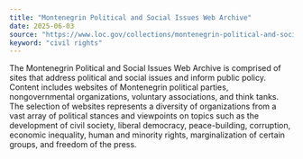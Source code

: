 ```yaml
---
title: "Montenegrin Political and Social Issues Web Archive"
date: 2025-06-03
source: "https://www.loc.gov/collections/montenegrin-political-and-social-issues-web-archive/about-this-collection/"
keyword: "civil rights"
---
```


The Montenegrin Political and Social Issues Web Archive is comprised of sites that address political and social issues and inform public policy. Content includes websites of Montenegrin political parties, nongovernmental organizations, voluntary associations, and think tanks. The selection of websites represents a diversity of organizations from a vast array of political stances and viewpoints on topics such as the development of civil society, liberal democracy, peace-building, corruption, economic inequality, human and minority rights, marginalization of certain groups, and freedom of the press.

